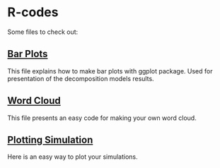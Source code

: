 # R-codes

Some files to check out:

## [Bar Plots](https://github.com/Kolpashnikova/R-codes/blob/master/Bar_Plots.md) 

This file explains how to make bar plots with ggplot package. Used for presentation of the decomposition models results.

## [Word Cloud](https://github.com/Kolpashnikova/R-codes/blob/master/wordcloud.md)

This file presents an easy code for making your own word cloud.

## [Plotting Simulation](https://github.com/Kolpashnikova/R-codes/blob/master/plotting_simulations.md)

Here is an easy way to plot your simulations.